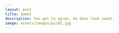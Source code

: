 ```yaml
---
layout: post
title: Sweet
description: You got to agree, he does look sweet. 
image: assets/images/pic02.jpg
---
```

